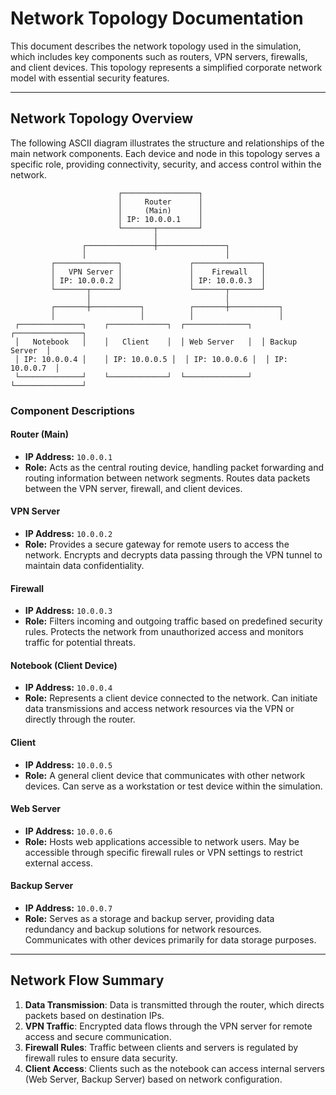 # Network Topology Documentation

This document describes the network topology used in the simulation, which includes key components such as routers, VPN servers, firewalls, and client devices. This topology represents a simplified corporate network model with essential security features.

---

## Network Topology Overview

The following ASCII diagram illustrates the structure and relationships of the main network components. Each device and node in this topology serves a specific role, providing connectivity, security, and access control within the network.

```plaintext
                        ┌─────────────────┐
                        │     Router      │
                        │     (Main)      │
                        │ IP: 10.0.0.1    │
                        └───────┬─────────┘
                                │
                ┌───────────────┼───────────────┐
                │                               │
         ┌──────────────┐               ┌───────────────┐
         │   VPN Server │               │    Firewall   │
         │ IP: 10.0.0.2 │               │ IP: 10.0.0.3  │
         └───────┬──────┘               └───────┬───────┘
                 │                              │
         ┌───────┼───────────┐          ┌───────┼───────────┐
         │                   │          │                   │
 ┌──────────────┐    ┌─────────────┐  ┌──────────────┐  ┌───────────────┐
 │   Notebook   │    │   Client    │  │ Web Server   │  │ Backup Server  │
 │ IP: 10.0.0.4 │    │ IP: 10.0.0.5 │  │ IP: 10.0.0.6 │  │ IP: 10.0.0.7  │
 └──────────────┘    └─────────────┘  └──────────────┘  └───────────────┘
```

### Component Descriptions

#### **Router (Main)**
- **IP Address:** `10.0.0.1`
- **Role:** Acts as the central routing device, handling packet forwarding and routing information between network segments. Routes data packets between the VPN server, firewall, and client devices.

#### **VPN Server**
- **IP Address:** `10.0.0.2`
- **Role:** Provides a secure gateway for remote users to access the network. Encrypts and decrypts data passing through the VPN tunnel to maintain data confidentiality.

#### **Firewall**
- **IP Address:** `10.0.0.3`
- **Role:** Filters incoming and outgoing traffic based on predefined security rules. Protects the network from unauthorized access and monitors traffic for potential threats.

#### **Notebook (Client Device)**
- **IP Address:** `10.0.0.4`
- **Role:** Represents a client device connected to the network. Can initiate data transmissions and access network resources via the VPN or directly through the router.

#### **Client**
- **IP Address:** `10.0.0.5`
- **Role:** A general client device that communicates with other network devices. Can serve as a workstation or test device within the simulation.

#### **Web Server**
- **IP Address:** `10.0.0.6`
- **Role:** Hosts web applications accessible to network users. May be accessible through specific firewall rules or VPN settings to restrict external access.

#### **Backup Server**
- **IP Address:** `10.0.0.7`
- **Role:** Serves as a storage and backup server, providing data redundancy and backup solutions for network resources. Communicates with other devices primarily for data storage purposes.

---

## Network Flow Summary

1. **Data Transmission**: Data is transmitted through the router, which directs packets based on destination IPs.
2. **VPN Traffic**: Encrypted data flows through the VPN server for remote access and secure communication.
3. **Firewall Rules**: Traffic between clients and servers is regulated by firewall rules to ensure data security.
4. **Client Access**: Clients such as the notebook can access internal servers (Web Server, Backup Server) based on network configuration.
